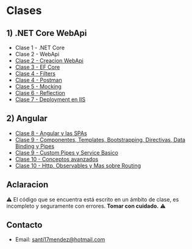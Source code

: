 # Clases

## 1) .NET Core WebApi
* Clase 1 - .NET Core
* Clase 2 - WebApi
* [Clase 2 - Creacion WebApi](/Clases/Clase%202%20-%20Creacion.md)
* [Clase 3 - EF Core](/Clases/Clase%203%20-%20EntityFrameworkCore.md)
* [Clase 4 - Filters](/Clases/Clase%204%20-%20Filters.md)
* [Clase 4 - Postman](/Clases/Clase%204%20-%20Postman.pdf)
* [Clase 5 - Mocking](/Clases/Clase%205%20-%20Mocking.md)
* [Clase 6 - Reflection](/Clases/Clase%206%20-%20Reflection.md)
* [Clase 7 - Deployment en IIS](/Clases/Clase%207%20-%20Deployment%20en%20IIS.md)
## 2) Angular
* [Clase 8 - Angular y las SPAs](/Clases/Clase%208%20-%20Angular%20y%20las%20SPAs.md)
* [Clase 9 - Componentes, Templates, Bootstrapping, Directivas, Data Binding y Pipes](/Clases/Clase%209%20-%20Componentes%20Templates%2C%20Bootstrapping%2C%20Directivas%20Data%20Binding%20y%20Pipes.md)
* [Clase 9 - Custom Pipes y Service Basico](/Clases/Clase%209%20-%20Custom%20Pipes%20y%20Service%20Basico.md)
* [Clase 10 - Conceptos avanzados](/Clases/Clase%2010%20-%20Conceptos%20avanzados.md)
* [Clase 10 - Http, Observables y Mas sobre Routing](/Clases/Clase%2010%20-%20Http%20y%20Observables%20y%20Mas%20sobre%20Routing.md)

## Aclaracion
:warning: El código que se encuentra está escrito en un ámbito de clase, es incompleto y seguramente con errores. **Tomar con cuidado.** :warning:

## Contacto
* Email: [santi17mendez@hotmail.com](mailto:santi17mendez@hotmail.com)
